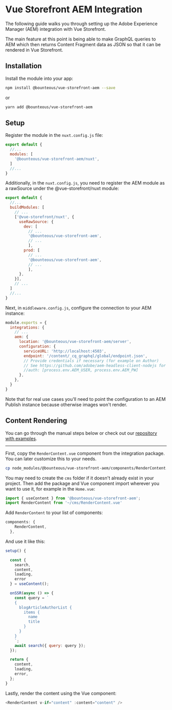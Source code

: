 # Vue Storefront AEM Integration

The following guide walks you through setting up the Adobe Experience Manager (AEM) integration with Vue Storefront.

The main feature at this point is being able to make GraphQL queries to AEM which then returns Content Fragment data as JSON so that it can be rendered in Vue Storefront.

## Installation

Install the module into your app:

```bash
npm install @bounteous/vue-storefront-aem --save
```

or

```bash
yarn add @bounteous/vue-storefront-aem
```

## Setup

Register the module in the `nuxt.config.js` file:

```javascript
export default {
  //...
  modules: [
    '@bounteous/vue-storefront-aem/nuxt',
  ]
  //...
}
```

Additionally, in the `nuxt.config.js`, you need to register the AEM module as a rawSource under the @vue-storefront/nuxt module:

```javascript
export default {
  //...
  buildModules: [
    // ...
    ['@vue-storefront/nuxt', {
      useRawSource: {
        dev: [
          // ...
          '@bounteous/vue-storefront-aem',
          // ...
          ],
        prod: [
          // ...
          '@bounteous/vue-storefront-aem',
          // ...
          ],
      },
    }],
    // ...
  ]
  //...
}
```

Next, in `middleware.config.js`, configure the connection to your AEM instance:

```javascript
module.exports = {
  integrations: {
    // ...
    aem: {
      location: '@bounteous/vue-storefront-aem/server',
      configuration: {
        serviceURL: 'http://localhost:4503',
        endpoint: '/content/_cq_graphql/global/endpoint.json',
        // Provide credentials if necessary (for example on Author)
        // See https://github.com/adobe/aem-headless-client-nodejs for more info.
        //auth: [process.env.AEM_USER, process.env.AEM_PW]
      },
    },
  }
}
```

Note that for real use cases you'll need to point the configuration to an AEM Publish instance because otherwise images won't render.

## Content Rendering

You can go through the manual steps below or check out our [repository with examples](https://github.com/Bounteous-Inc/vue-storefront-aem-examples).

---

First, copy the `RenderContent.vue` component from the integration package.
You can later customize this to your needs.

```bash
cp node_modules/@bounteous/vue-storefront-aem/components/RenderContent.vue cms/
```

You may need to create the `cms` folder if it doesn't already exist in your project.
Then add the package and Vue component import wherever you want to use it, for example in the `Home.vue`:

```javascript
import { useContent } from '@bounteous/vue-storefront-aem';
import RenderContent from '~/cms/RenderContent.vue'
```

Add `RenderContent` to your list of components:

```javascript
components: {
    RenderContent,
  },
```

And use it like this:

```javascript
setup() {

  const {
    search,
    content,
    loading,
    error
  } = useContent();

  onSSR(async () => {
    const query = `
    {
      blogArticleAuthorList {
        items {
          name
          title
        }
      }
    }
    `;
    await search({ query: query });
  });

  return {
    content,
    loading,
    error,
  };
}
```

Lastly, render the content using the Vue component:

```javascript
<RenderContent v-if="content" :content="content" />
```
